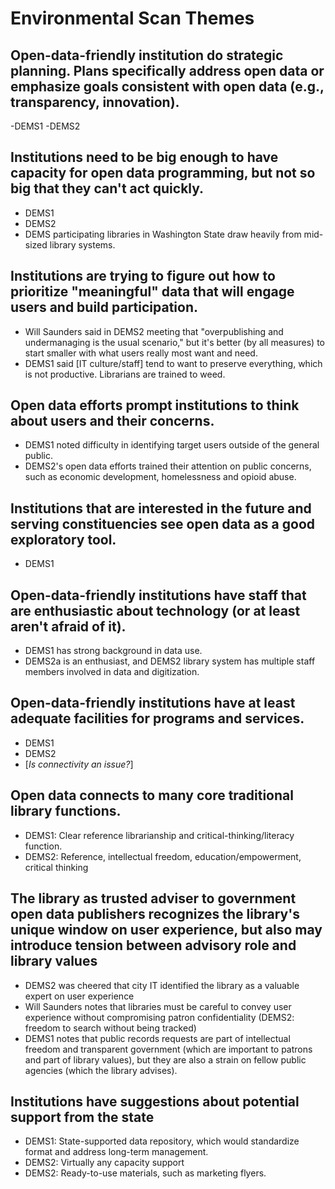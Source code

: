 #  Environmental Scan Themes


## Open-data-friendly institution do strategic planning. Plans specifically address open data or emphasize goals consistent with open data (e.g., transparency, innovation).
-DEMS1
-DEMS2

## Institutions need to be big enough to have capacity for open data programming, but not so big that they can't act quickly. 
- DEMS1
- DEMS2
- DEMS participating libraries in Washington State draw heavily from mid-sized library systems.

## Institutions are trying to figure out how to prioritize "meaningful" data that will engage users and build participation.
- Will Saunders said in DEMS2 meeting that "overpublishing and undermanaging is the usual scenario," but it's better (by all measures) to start smaller with what users really most want and need.
- DEMS1 said [IT culture/staff] tend to want to preserve everything, which is not productive. Librarians are trained to weed. 

## Open data efforts prompt institutions to think about users and their concerns.
- DEMS1 noted difficulty in identifying target users outside of the general public. 
- DEMS2's open data efforts trained their attention on public concerns, such as economic development, homelessness and opioid abuse.

## Institutions that are interested in the future and serving constituencies see open data as a good exploratory tool.
- DEMS1  

## Open-data-friendly institutions have staff that are enthusiastic about technology (or at least aren't afraid of it).
- DEMS1 has strong background in data use.
- DEMS2a is an enthusiast, and DEMS2 library system has multiple staff members involved in data and digitization.

## Open-data-friendly institutions have at least adequate facilities for programs and services.
- DEMS1 
- DEMS2 
- [*Is connectivity an issue?*]

## Open data connects to many core traditional library functions.
- DEMS1: Clear reference librarianship and critical-thinking/literacy function.
- DEMS2: Reference, intellectual freedom, education/empowerment, critical thinking

## The library as trusted adviser to government open data publishers recognizes the library's unique window on user experience, but also may introduce tension between advisory role and library values
- DEMS2 was cheered that city IT identified the library as a valuable expert on user experience
- Will Saunders notes that libraries must be careful to convey user experience without compromising patron confidentiality (DEMS2: freedom to search without being tracked)
- DEMS1 notes that public records requests are part of intellectual freedom and transparent government (which are important to patrons and part of library values), but they are also a strain on fellow public agencies (which the library advises). 

## Institutions have suggestions about potential support from the state
- DEMS1: State-supported data repository, which would standardize format and address long-term management.
- DEMS2: Virtually any capacity support
- DEMS2: Ready-to-use materials, such as marketing flyers.







